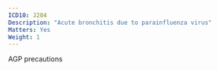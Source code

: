 ```yaml
---
ICD10: J204
Description: "Acute bronchitis due to parainfluenza virus"
Matters: Yes
Weight: 1
---
```

AGP precautions
